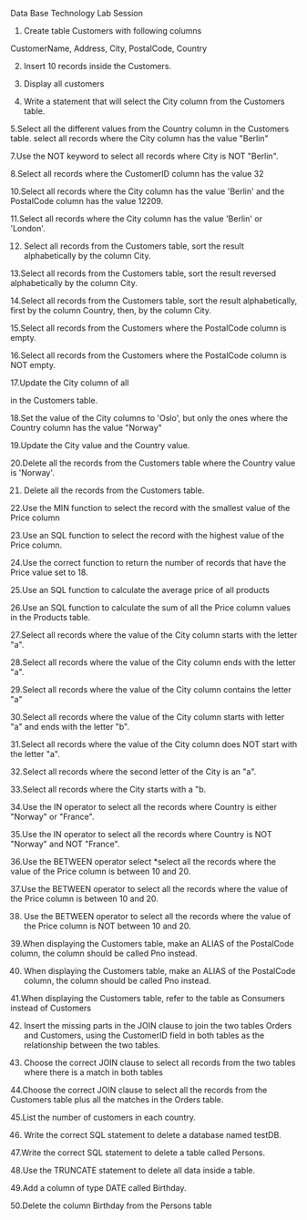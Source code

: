 Data Base Technology Lab Session

1. Create table Customers with following columns

CustomerName, 
Address, 
City, 
PostalCode,
Country

2. Insert 10 records inside the Customers.

3. Display all customers

4. Write a statement that will select the City column from the Customers table.

5.Select all the different values from the Country column in the Customers table.
select all records where the City column has the value "Berlin"

7.Use the NOT keyword to select all records where City is NOT "Berlin".

8.Select all records where the CustomerID column has the value 32

10.Select all records where the City column has the value 'Berlin' and the PostalCode column has the value 12209.

11.Select all records where the City column has the value 'Berlin' or 'London'.

12. Select all records from the Customers table, sort the result alphabetically by the column City.

13.Select all records from the Customers table, sort the result reversed alphabetically by the column City.

14.Select all records from the Customers table, sort the result alphabetically, first by the column Country, then, by the column City.

15.Select all records from the Customers where the PostalCode column is empty.

16.Select all records from the Customers where the PostalCode column is NOT empty.

17.Update the City column of all 

in the Customers table.

18.Set the value of the City columns to 'Oslo', but only the ones where the Country column has the value "Norway"

19.Update the City value and the Country value.

20.Delete all the records from the Customers table where the Country value is 'Norway'.

21. Delete all the records from the Customers table.

22.Use the MIN function to select the record with the smallest value of the Price column

23.Use an SQL function to select the record with the highest value of the Price column.

24.Use the correct function to return the number of records that have the Price value set to 18.

25.Use an SQL function to calculate the average price of all products

26.Use an SQL function to calculate the sum of all the Price column values in the Products table.

27.Select all records where the value of the City column starts with the letter "a".

28.Select all records where the value of the City column ends with the letter "a".

29.Select all records where the value of the City column contains the letter "a"

30.Select all records where the value of the City column starts with letter "a" and ends with the letter "b".

31.Select all records where the value of the City column does NOT start with the letter "a".

32.Select all records where the second letter of the City is an "a".

33.Select all records where the City starts with a "b.

34.Use the IN operator to select all the records where Country is either "Norway" or "France".

35.Use the IN operator to select all the records where Country is NOT "Norway" and NOT "France".

36.Use the BETWEEN operator select *select all the records where the value of the Price column is between 10 and 	20.

37.Use the BETWEEN operator to select all the records where the value of the Price column is between 10 and 20.

38. Use the BETWEEN operator to select all the records where the value of the Price column is NOT between 10 and 20.

39.When displaying the Customers table, make an ALIAS of the PostalCode column, the column should be called Pno instead.

40. When displaying the Customers table, make an ALIAS of the PostalCode column, the column should be called Pno instead.

41.When displaying the Customers table, refer to the table as Consumers instead of Customers

42. Insert the missing parts in the JOIN clause to join the two tables Orders and Customers, using the CustomerID field in both tables as the relationship between the two tables.

43. Choose the correct JOIN clause to select all records from the two tables where there is a match in both tables

44.Choose the correct JOIN clause to select all the records from the Customers table plus all the matches in the Orders table.

45.List the number of customers in each country.

46. Write the correct SQL statement to delete a database named testDB.

47.Write the correct SQL statement to delete a table called Persons.

48.Use the TRUNCATE statement to delete all data inside a table.

49.Add a column of type DATE called Birthday.

50.Delete the column Birthday from the Persons table

